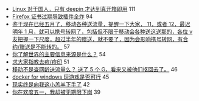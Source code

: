 - [Linux 对于国人，只有 deepin 才达到真开箱即用](https://www.v2ex.com/t/560787) 111
- [Firefox 证书过期导致插件全炸](https://www.v2ex.com/t/560803) 94
- [鉴于现在已经五月了，移动各种送流量，提醒一下大家， 11，或者 12，最迟明年 1 月，就可以携号转网了，包括但不限于移动会各种送这送那的，各位 v 友把握一下尺度，超过半年的赠送，就不要了，因为会影响携号转网，有合约/赠送是不能转的。](https://www.v2ex.com/t/560824) 57
- [你了解世界的主要信息来源是什么？](https://www.v2ex.com/t/560838) 54
- [求大家指教去痘/痘印](https://www.v2ex.com/t/560808) 51
- [移动不是查网龄送流量么？ 送了 5 个 G，看来又被他们抠回去了。](https://www.v2ex.com/t/560796) 46
- [docker for windows 玩游戏是否可行](https://www.v2ex.com/t/560815) 45
- [现实终是向我这小羔羊下手了](https://www.v2ex.com/t/560905) 42
- [你在欢度五一，我却被无期限下岗](https://www.v2ex.com/t/560927) 39